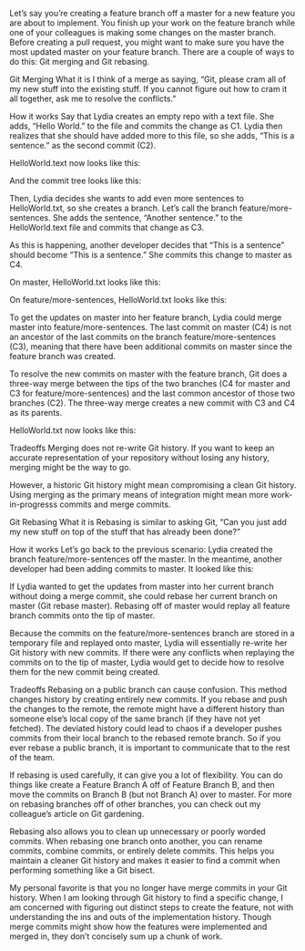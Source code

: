 Let’s say you’re creating a feature branch off a master for a new feature you are about to implement. You finish up your work on the feature branch while one of your colleagues is making some changes on the master branch. Before creating a pull request, you might want to make sure you have the most updated master on your feature branch. There are a couple of ways to do this: Git merging and Git rebasing.

Git Merging
What it is
I think of a merge as saying, “Git, please cram all of my new stuff into the existing stuff. If you cannot figure out how to cram it all together, ask me to resolve the conflicts.”

How it works
Say that Lydia creates an empty repo with a text file. She adds, “Hello World.” to the file and commits the change as C1. Lydia then realizes that she should have added more to this file, so she adds, “This is a sentence.” as the second commit (C2).

HelloWorld.text now looks like this:



And the commit tree looks like this:



Then, Lydia decides she wants to add even more sentences to HelloWorld.txt, so she creates a branch. Let’s call the branch feature/more-sentences. She adds the sentence, “Another sentence.” to the HelloWorld.text file and commits that change as C3.



As this is happening, another developer decides that “This is a sentence” should become “This is a sentence.”  She commits this change to master as C4.



On master, HelloWorld.txt looks like this:



On feature/more-sentences, HelloWorld.txt looks like this:



To get the updates on master into her feature branch, Lydia could merge master into feature/more-sentences. The last commit on master (C4) is not an ancestor of the last commits on the branch feature/more-sentences (C3), meaning that there have been additional commits on master since the feature branch was created.

To resolve the new commits on master with the feature branch, Git does a three-way merge between the tips of the two branches (C4 for master and C3 for feature/more-sentences) and the last common ancestor of those two branches (C2). The three-way merge creates a new commit with C3 and C4 as its parents.



HelloWorld.txt now looks like this:


Tradeoffs
Merging does not re-write Git history. If you want to keep an accurate representation of your repository without losing any history, merging might be the way to go.

However, a historic Git history might mean compromising a clean Git history.  Using merging as the primary means of integration might mean more work-in-progresss commits and merge commits.

Git Rebasing
What it is
Rebasing is similar to asking Git, “Can you just add my new stuff on top of the stuff that has already been done?”

How it works
Let’s go back to the previous scenario: Lydia created the branch feature/more-sentences off the master. In the meantime, another developer had been adding commits to master. It looked like this:



If Lydia wanted to get the updates from master into her current branch without doing a merge commit, she could rebase her current branch on master (Git rebase master).  Rebasing off of master would replay all feature branch commits onto the tip of master.



Because the commits on the feature/more-sentences branch are stored in a temporary file and replayed onto master, Lydia will essentially re-write her Git history with new commits. If there were any conflicts when replaying the commits on to the tip of master, Lydia would get to decide how to resolve them for the new commit being created.

Tradeoffs
Rebasing on a public branch can cause confusion. This method changes history by creating entirely new commits. If you rebase and push the changes to the remote, the remote might have a different history than someone else’s local copy of the same branch (if they have not yet fetched). The deviated history could lead to chaos if a developer pushes commits from their local branch to the rebased remote branch. So if you ever rebase a public branch, it is important to communicate that to the rest of the team.

If rebasing is used carefully, it can give you a lot of flexibility. You can do things like create a Feature Branch A off of Feature Branch B, and then move the commits on Branch B (but not Branch A) over to master. For more on rebasing branches off of other branches, you can check out my colleague’s article on Git gardening.

Rebasing also allows you to clean up unnecessary or poorly worded commits. When rebasing one branch onto another, you can rename commits, combine commits, or entirely delete commits. This helps you maintain a cleaner Git history and makes it easier to find a commit when performing something like a Git bisect.

My personal favorite is that you no longer have merge commits in your Git history. When I am looking through Git history to find a specific change, I am concerned with figuring out distinct steps to create the feature, not with understanding the ins and outs of the implementation history. Though merge commits might show how the features were implemented and merged in, they don’t concisely sum up a chunk of work.
